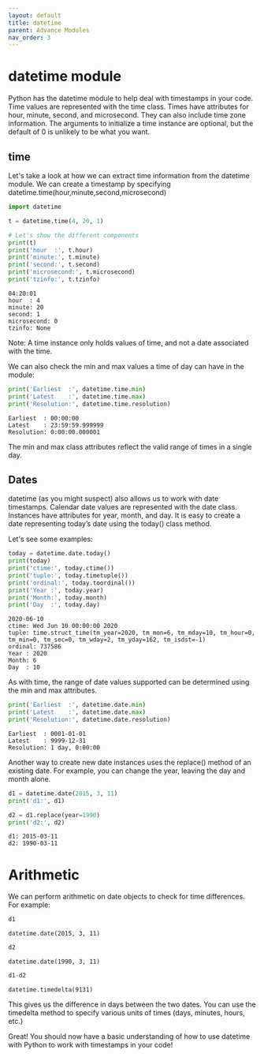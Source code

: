 ```yaml
---
layout: default
title: datetime
parent: Advance Modules
nav_order: 3
---
```


# datetime module

Python has the datetime module to help deal with timestamps in your code. Time values are represented with the time class. Times have attributes for hour, minute, second, and microsecond. They can also include time zone information. The arguments to initialize a time instance are optional, but the default of 0 is unlikely to be what you want.

## time
Let's take a look at how we can extract time information from the datetime module. We can create a timestamp by specifying datetime.time(hour,minute,second,microsecond)


```python
import datetime

t = datetime.time(4, 20, 1)

# Let's show the different components
print(t)
print('hour  :', t.hour)
print('minute:', t.minute)
print('second:', t.second)
print('microsecond:', t.microsecond)
print('tzinfo:', t.tzinfo)
```

    04:20:01
    hour  : 4
    minute: 20
    second: 1
    microsecond: 0
    tzinfo: None
    

Note: A time instance only holds values of time, and not a date associated with the time. 

We can also check the min and max values a time of day can have in the module:


```python
print('Earliest  :', datetime.time.min)
print('Latest    :', datetime.time.max)
print('Resolution:', datetime.time.resolution)
```

    Earliest  : 00:00:00
    Latest    : 23:59:59.999999
    Resolution: 0:00:00.000001
    

The min and max class attributes reflect the valid range of times in a single day.

## Dates
datetime (as you might suspect) also allows us to work with date timestamps. Calendar date values are represented with the date class. Instances have attributes for year, month, and day. It is easy to create a date representing today’s date using the today() class method.

Let's see some examples:


```python
today = datetime.date.today()
print(today)
print('ctime:', today.ctime())
print('tuple:', today.timetuple())
print('ordinal:', today.toordinal())
print('Year :', today.year)
print('Month:', today.month)
print('Day  :', today.day)
```

    2020-06-10
    ctime: Wed Jun 10 00:00:00 2020
    tuple: time.struct_time(tm_year=2020, tm_mon=6, tm_mday=10, tm_hour=0, tm_min=0, tm_sec=0, tm_wday=2, tm_yday=162, tm_isdst=-1)
    ordinal: 737586
    Year : 2020
    Month: 6
    Day  : 10
    

As with time, the range of date values supported can be determined using the min and max attributes.


```python
print('Earliest  :', datetime.date.min)
print('Latest    :', datetime.date.max)
print('Resolution:', datetime.date.resolution)
```

    Earliest  : 0001-01-01
    Latest    : 9999-12-31
    Resolution: 1 day, 0:00:00
    

Another way to create new date instances uses the replace() method of an existing date. For example, you can change the year, leaving the day and month alone.


```python
d1 = datetime.date(2015, 3, 11)
print('d1:', d1)

d2 = d1.replace(year=1990)
print('d2:', d2)
```

    d1: 2015-03-11
    d2: 1990-03-11
    

# Arithmetic
We can perform arithmetic on date objects to check for time differences. For example:


```python
d1
```




    datetime.date(2015, 3, 11)




```python
d2
```




    datetime.date(1990, 3, 11)




```python
d1-d2
```




    datetime.timedelta(9131)



This gives us the difference in days between the two dates. You can use the timedelta method to specify various units of times (days, minutes, hours, etc.)

Great! You should now have a basic understanding of how to use datetime with Python to work with timestamps in your code!
